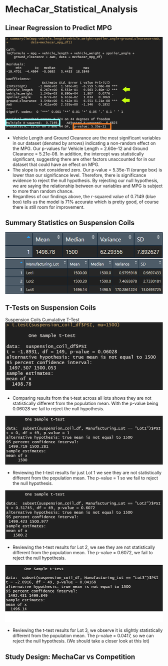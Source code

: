 # MechaCar_Statistical_Analysis

## Linear Regression to Predict MPG
![alt text](https://github.com/amarks5/MechaCar_Statistical_Analysis/blob/main/images/linear_regression_predict_mpg_image.png)
* Vehicle Length and Ground Clearance are the most significant variables in our dataset (denoted by arrows) indicating a non-random effect on the MPG. Our p-values for Vehicle Length = 2.60e-12 and Ground Clearance = 5.21e-08. In addition, the intercept was statistically significant, suggesting there are other factors unaccounted for in our dataset that could have an effect on MPG.
* The slope is not considered zero. Our p-value = 5.35e-11 (orange box) is lower than our significance level. Therefore, there is significance evidence to reject the null hypothesis. By rejecting our null hypothesis, we are saying the relationship between our variables and MPG is subject to more than random chance. 
* Regardless of our findings above, the r-squared value of 0.7149 (blue box) tells us the model is 71% accurate which is pretty good, of course there is still room for improvement.

## Summary Statistics on Suspension Coils
![alt text](https://github.com/amarks5/MechaCar_Statistical_Analysis/blob/main/images/suspension_coil_total_summary.PNG)
![alt text](https://github.com/amarks5/MechaCar_Statistical_Analysis/blob/main/images/suspension_coil_lot_summary.PNG)
## T-Tests on Suspension Coils
Suspension Coils Cumulative T-Test
![alt text](https://github.com/amarks5/MechaCar_Statistical_Analysis/blob/main/images/suspension_coil_cumulative_ttest.PNG)
* Comparing results from the t-test across all lots shows they are not statistically different from the population mean. With the p-value being 0.06028 we fail to reject the null hypothesis.

![alt text](https://github.com/amarks5/MechaCar_Statistical_Analysis/blob/main/images/suspension_coil_lot1.PNG)
* Reviewing the t-test results for just Lot 1 we see they are not statistically different from the population mean. The p-value = 1 so we fail to reject the null hypothesis.

![alt text](https://github.com/amarks5/MechaCar_Statistical_Analysis/blob/main/images/suspension_coil_lot2.PNG)
* Reviewing the t-test results for Lot 2, we see they are not statistically different from the population mean. The p-value = 0.6072, we fail to reject the null hypothesis.

![alt text](https://github.com/amarks5/MechaCar_Statistical_Analysis/blob/main/images/suspension_coil_lot3.PNG)
* Reviewing the t-test results for Lot 3, we observe it is slightly statistically different from the population mean. The p-value = 0.0417, so we can reject the null hypothesis. (We should take a closer look at this lot)


## Study Design: MechaCar vs Competition

